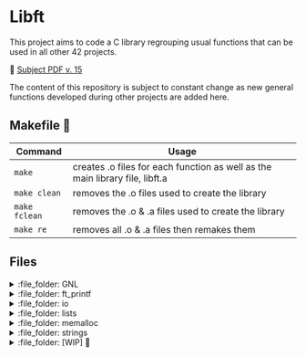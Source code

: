 # Libft
This project aims to code a C library regrouping usual functions that can be used in all other 42 projects.

📄 [Subject PDF v. 15](https://github.com/anasilvr/Libft/blob/main/en.subject.pdf)

The content of this repository is subject to constant change as new general functions developed during other projects are added here.

## Makefile 🔨
| Command | Usage |
| --- | --- |
| `make` | creates .o files for each function as well as the main library file, libft.a |
| `make clean` | removes the .o files used to create the library |
| `make fclean` | removes the .o & .a files used to create the library |
| `make re` | removes all .o & .a files then remakes them |

## Files 
<details><summary>:file_folder: GNL</summary>
  
| Function | Description |
| --- | --- |
| [get\_next\_line.c](https://github.com/anasilvr/Libft/blob/main/GNL/get_next_line.c) | returns a line read from a file descriptor|
</details>

<details><summary>:file_folder: ft_printf</summary>
  
| Function | Description |
| --- | --- |
| [ft\_printf.c](https://github.com/anasilvr/Libft/blob/main/ft_printf/ft_printf.c) | prints to STDOUT and returns an int value equal to the number of printed chars (%cspduxX)|
</details>

<details><summary>:file_folder: io</summary>
 
| Function | Description |
| --- | --- |
| [ft\_putchar\_fd.c](https://github.com/anasilvr/Libft/blob/main/io/ft_putchar_fd.c) | outputs a character to the given file descriptor|
| [ft_putendl_fd.c](https://github.com/anasilvr/Libft/blob/main/io/ft_putendl_fd.c) | outputs a string to the given file descriptor followed by a \n|
| [ft_putnbr_fd.c](https://github.com/anasilvr/Libft/blob/main/io/ft_putnbr_fd.c) | outputs an integer to the given file descriptor|
| [ft_putstr_fd.c](https://github.com/anasilvr/Libft/blob/main/io/ft_putstr_fd.c) | outputs a string to the given file descriptor|
</details>

<details><summary>:file_folder: lists</summary>

| Function | Description |
| --- | --- |
| [ft_lstadd_back.c](https://github.com/anasilvr/Libft/blob/main/lists/ft_lstadd_back.c) | adds a new element at the end of the list|
| [ft_lstadd_front.c](https://github.com/anasilvr/Libft/blob/main/lists/ft_lstadd_front.c) | adds a new element at the beginning of the list|
| [ft_lstclear.c](https://github.com/anasilvr/Libft/blob/main/lists/ft_lstclear.c) | deletes and frees the given element and every successor of that element|
| [ft_lstdelone.c](https://github.com/anasilvr/Libft/blob/main/lists/ft_lstdelone.c) | deletes and frees the given element|
| [ft_lstiter.c](https://github.com/anasilvr/Libft/blob/main/lists/ft_lstiter.c) | iterates through a list while applying the function passed to the content of each element|
| [ft_lstlast.c](https://github.com/anasilvr/Libft/blob/main/lists/ft_lstlast.c) | returns the last element of the list|
| [ft_lstmap.c](https://github.com/anasilvr/Libft/blob/main/lists/ft_lstmap.c) | iterates through a list while applying the function passed to the content of each element and creating a new list with the results|
| [ft_lstnew.c](https://github.com/anasilvr/Libft/blob/main/lists/ft_lstnew.c) | allocates (with malloc(3)) and returns a new element|
| [ft_lstsize.c](https://github.com/anasilvr/Libft/blob/main/lists/ft_lstsize.c) | counts the number of elements in a list|
</details>

<details><summary>:file_folder: memalloc</summary> 
  
| Function | Description |
| --- | --- |
| [free_table.c](https://github.com/anasilvr/Libft/blob/main/memalloc/free_table.c) | frees all elements of a 2d array |
| [ft_calloc.c](https://github.com/anasilvr/Libft/blob/main/memalloc/ft_calloc.c) | contiguously allocates memory that is filled with bytes of value zero|
| [ft_realloc.c](https://github.com/anasilvr/Libft/blob/main/memalloc/ft_realloc.c) | reallocates the given area of memory|
| [ft_xcalloc.c](https://github.com/anasilvr/Libft/blob/main/memalloc/ft_xcalloc.c) | same as calloc(), but it directly exits in case of memory allocation error|
| [xfree.c](https://github.com/anasilvr/Libft/blob/main/memalloc/xfree.c) | frees a pointer after checking it isn't NULL |
</details>

<details><summary>:file_folder: strings</summary> 
  
| Function | Description |
| --- | --- |
| [ft_atoi.c](https://github.com/anasilvr/Libft/blob/main/strings/ft_atoi.c) | converts ASCII string to integer|
| [ft_atol.c](https://github.com/anasilvr/Libft/blob/main/strings/ft_atol.c) | converts ASCII string to long integer |
| [ft_bzero.c](https://github.com/anasilvr/Libft/blob/main/strings/ft_bzero.c) | erases the data in the n bytes of the memory by writing '\0' to that area|
| [ft_itoa.c](https://github.com/anasilvr/Libft/blob/main/strings/ft_itoa.c) | allocates and returns a string representing the integer passed as argument|
| [ft_memchr.c](https://github.com/anasilvr/Libft/blob/main/strings/ft_memchr.c) | scans n bytes of the pointed memory for the first instance of a char|
| [ft_memcmp.c](https://github.com/anasilvr/Libft/blob/main/strings/ft_memcmp.c) | compares the first n bytes of the block of memory from 2 strings|
| [ft_memcpy.c](https://github.com/anasilvr/Libft/blob/main/strings/ft_memcpy.c) | copies n bytes from one memory area to another|
| [ft_memmove.c](https://github.com/anasilvr/Libft/blob/main/strings/ft_memmove.c) | copies n bytes from string to to another using a temporary array to handle overlap|
| [ft_memset.c](https://github.com/anasilvr/Libft/blob/main/strings/ft_memset.c) | fill a block of memory with a particular value|
| [ft_split.c](https://github.com/anasilvr/Libft/blob/main/strings/ft_split.c) | splits a string, with specified character as delimiter, into an array of strings|
| [ft_strchr.c](https://github.com/anasilvr/Libft/blob/main/strings/ft_strchr.c) | locates the first occurrence of c (converted to a char) in the string|
| [ft_strcmp.c](https://github.com/anasilvr/Libft/blob/main/strings/ft_strcmp.c) | compares (lexicographically) two strings|
| [ft_strdup.c](https://github.com/anasilvr/Libft/blob/main/strings/ft_strdup.c) | allocates sufficient memory for a copy a string copies and returns a pointer to it|
| [ft_striteri.c](https://github.com/anasilvr/Libft/blob/main/strings/ft_striteri.c) | applies the function f to each character of the string passed as argument |
| [ft_strjoin.c](https://github.com/anasilvr/Libft/blob/main/strings/ft_strjoin.c) | allocates and returns a new string (concatenation of two strings) |
| [ft_strjoin_free.c](https://github.com/anasilvr/Libft/blob/main/strings/ft_strjoin_free.c) | same as ft_strjoin(), but it frees the old string |
| [ft_strlcat.c](https://github.com/anasilvr/Libft/blob/main/strings/ft_strlcat.c) | appends two strings |
| [ft_strlcpy.c](https://github.com/anasilvr/Libft/blob/main/strings/ft_strlcpy.c) | size-bounded string copying |
| [ft_strlen.c](https://github.com/anasilvr/Libft/blob/main/strings/ft_strlen.c) | counts the numbers of characters preceding the terminating NUL-character of a string|
| [ft_strmapi.c]() | . |
| [ft_strncmp.c](https://github.com/anasilvr/Libft/blob/main/strings/ft_strncmp.c) | compares (lexicographically) up to n characters of two strings|
| [ft_strnstr.c]() | . |
| [ft_strrchr.c]() | . |
| [ft_strtrim.c]() | . |
| [ft_substr.c]() | . |
</details>

<details><summary>:file_folder: [WIP] 🚧</summary>

  :file_folder: strings:
| Function | Description |
| --- | --- |

:file_folder: types:
| Function | Description |
| --- | --- |
</details>
